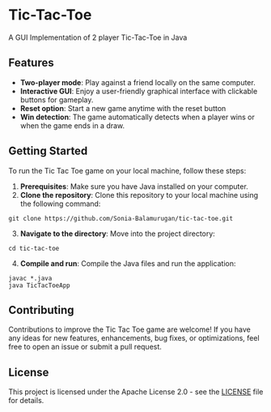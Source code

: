 # Tic-Tac-Toe

A GUI Implementation of 2 player Tic-Tac-Toe in Java

## Features
- **Two-player mode**: Play against a friend locally on the same computer.
- **Interactive GUI**: Enjoy a user-friendly graphical interface with clickable buttons for gameplay.
- **Reset option**: Start a new game anytime with the reset button
- **Win detection**: The game automatically detects when a player wins or when the game ends in a draw.

## Getting Started
To run the Tic Tac Toe game on your local machine, follow these steps:
1. **Prerequisites**: Make sure you have Java installed on your computer.
2. **Clone the repository**: Clone this repository to your local machine using the following command:
```
git clone https://github.com/Sonia-Balamurugan/tic-tac-toe.git
```
3. **Navigate to the directory**: Move into the project directory:
```
cd tic-tac-toe
```
4. **Compile and run**: Compile the Java files and run the application:
```
javac *.java
java TicTacToeApp
```

## Contributing
Contributions to improve the Tic Tac Toe game are welcome! If you have any ideas for new features, enhancements, bug fixes, or optimizations, feel free to open an issue or submit a pull request.

## License
This project is licensed under the Apache License 2.0 - see the [LICENSE](https://github.com/Sonia-Balamurugan/tic-tac-toe/blob/master/LICENSE) file for details.
